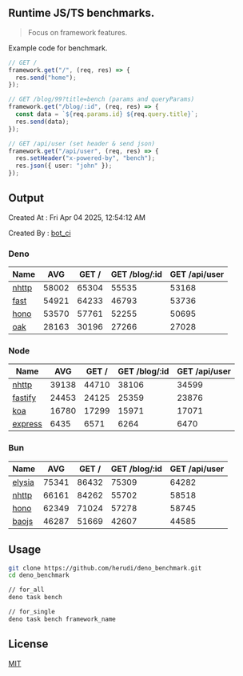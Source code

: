 ## Runtime JS/TS benchmarks.

> Focus on framework features.

Example code for benchmark.
```ts
// GET /
framework.get("/", (req, res) => {
  res.send("home");
});

// GET /blog/99?title=bench (params and queryParams)
framework.get("/blog/:id", (req, res) => {
  const data = `${req.params.id} ${req.query.title}`;
  res.send(data);
});

// GET /api/user (set header & send json)
framework.get("/api/user", (req, res) => {
  res.setHeader("x-powered-by", "bench");
  res.json({ user: "john" });
});
```

## Output
Created At : Fri Apr 04 2025, 12:54:12 AM

Created By : [bot_ci](https://github.com/herudi/deno_benchmarks/commits?author=github-actions%5Bbot%5D)


### Deno
|Name|AVG|GET /|GET /blog/:id|GET /api/user|
|----|----|----|----|----|
|[nhttp](https://github.com/nhttp/nhttp)|58002|65304|55535|53168|
|[fast](https://github.com/danteissaias/fast)|54921|64233|46793|53736|
|[hono](https://github.com/honojs/hono)|53570|57761|52255|50695|
|[oak](https://github.com/oakserver/oak)|28163|30196|27266|27028|
  


### Node
|Name|AVG|GET /|GET /blog/:id|GET /api/user|
|----|----|----|----|----|
|[nhttp](https://github.com/nhttp/nhttp)|39138|44710|38106|34599|
|[fastify](https://github.com/fastify/fastify)|24453|24125|25359|23876|
|[koa](https://github.com/koajs/koa)|16780|17299|15971|17071|
|[express](https://github.com/expressjs/express)|6435|6571|6264|6470|
  


### Bun
|Name|AVG|GET /|GET /blog/:id|GET /api/user|
|----|----|----|----|----|
|[elysia](https://github.com/elysiajs/elysia)|75341|86432|75309|64282|
|[nhttp](https://github.com/nhttp/nhttp)|66161|84262|55702|58518|
|[hono](https://github.com/honojs/hono)|62349|71024|57278|58745|
|[baojs](https://github.com/mattreid1/baojs)|46287|51669|42607|44585|
  



## Usage

```bash
git clone https://github.com/herudi/deno_benchmark.git
cd deno_benchmark

// for_all
deno task bench

// for_single
deno task bench framework_name
```

## License

[MIT](LICENSE)

